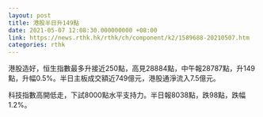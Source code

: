 ```yaml
---
layout: post
title: 港股半日升149點
date: 2021-05-07 12:08:30.000000000 +08:00
link: https://news.rthk.hk/rthk/ch/component/k2/1589688-20210507.htm
categories: rthk
---
```


港股造好，恒生指數最多升接近250點，高見28884點，中午報28787點，升149點，升幅0.5%。半日主板成交額近749億元，港股通淨流入7.5億元。

科技指數高開低走，下試8000點水平支持力。半日報8038點，跌98點，跌幅1.2%。
